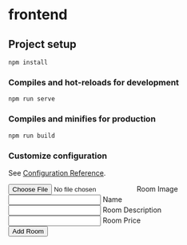 # frontend

## Project setup
```
npm install
```

### Compiles and hot-reloads for development
```
npm run serve
```

### Compiles and minifies for production
```
npm run build
```

### Customize configuration
See [Configuration Reference](https://cli.vuejs.org/config/).

<form @submit.prevent="save">
            <div class="form-floating mb-3">
              <input type="file" class="form-control" ref="fileInput" @change="handleFileChange" >
              <label for="floatingInput">Room Image</label>
            </div>
            <div class="form-floating mb-3">
              <input type="text" class="form-control" v-model="roomName">
              <label for="floatingInput">Name</label>
            </div>
            <div class="form-floating mb-3">
              <input type="text" class="form-control" v-model="roomDescription">
              <label for="floatingInput">Room Description</label>
            </div>
            <div class="form-floating mb-3">
              <input type="number" class="form-control" v-model="roomPrice">
              <label for="floatingPassword">Room Price</label>
            </div>
            <div class="d-grid">
            <button class="btn btn-lg btn-primary btn-login text-uppercase fw-bold mb-2" type="submit">Add Room</button>
              <div class="text-center"></div>
            </div>
          </form>